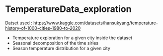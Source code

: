 # TemperatureData_exploration

Datset used : https://www.kaggle.com/datasets/hansukyang/temperature-history-of-1000-cities-1980-to-2020

- Temperature exploration for a given city inside the dataset
- Seasonal decomposition of the time siries
- Season temperature distribution for a given city





